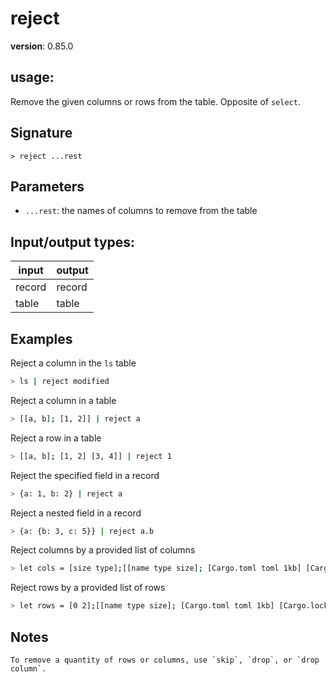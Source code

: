 # reject

**version**: 0.85.0

## **usage**:

Remove the given columns or rows from the table. Opposite of `select`.

## Signature

`> reject ...rest`

## Parameters

- `...rest`: the names of columns to remove from the table

## Input/output types:

| input  | output |
| ------ | ------ |
| record | record |
| table  | table  |

## Examples

Reject a column in the `ls` table

```bash
> ls | reject modified
```

Reject a column in a table

```bash
> [[a, b]; [1, 2]] | reject a
```

Reject a row in a table

```bash
> [[a, b]; [1, 2] [3, 4]] | reject 1
```

Reject the specified field in a record

```bash
> {a: 1, b: 2} | reject a
```

Reject a nested field in a record

```bash
> {a: {b: 3, c: 5}} | reject a.b
```

Reject columns by a provided list of columns

```bash
> let cols = [size type];[[name type size]; [Cargo.toml toml 1kb] [Cargo.lock toml 2kb]] | reject $cols
```

Reject rows by a provided list of rows

```bash
> let rows = [0 2];[[name type size]; [Cargo.toml toml 1kb] [Cargo.lock toml 2kb] [file.json json 3kb]] | reject $rows
```

## Notes

```text
To remove a quantity of rows or columns, use `skip`, `drop`, or `drop column`.
```
